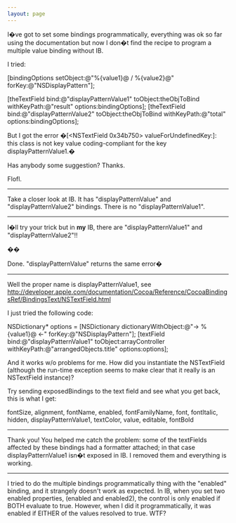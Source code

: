 ```yaml
---
layout: page
---
```


 I�ve got to set some bindings programmatically, everything was ok so far using the documentation but now I don�t find the recipe to program a multiple value binding without IB.

I tried:
    
[bindingOptions setObject:@"%{value1}@ / %{value2}@" forKey:@"NSDisplayPattern"];

[theTextField bind:@"displayPatternValue1" toObject:theObjToBind
    withKeyPath:@"result" options:bindingOptions];
[theTextField bind:@"displayPatternValue2" toObject:theObjToBind
    withKeyPath:@"total" options:bindingOptions];


But I got the error �[<NSTextField 0x34b750> valueForUndefinedKey:]: this class is not key value coding-compliant for the key displayPatternValue1.�

Has anybody some suggestion? Thanks.

Flofl.

----

Take a closer look at IB. It has "displayPatternValue" and "displayPatternValue2" bindings. There is no "displayPatternValue1".

----

I�ll try your trick but in **my** IB, there are  "displayPatternValue1" and "displayPatternValue2"!!

��

Done. "displayPatternValue" returns the same error�

----

Well the proper name is     displayPatternValue1, see http://developer.apple.com/documentation/Cocoa/Reference/CocoaBindingsRef/BindingsText/NSTextField.html

I just tried the following code:
    
NSDictionary* options = [NSDictionary dictionaryWithObject:@"-> %{value1}@ <-" forKey:@"NSDisplayPattern"];
[textField bind:@"displayPatternValue1" toObject:arrayController withKeyPath:@"arrangedObjects.title" options:options];


And it works w/o problems for me. How did you instantiate the NSTextField (although the run-time exception seems to make clear that it really is an NSTextField instance)?

Try sending     exposedBindings to the text field and see what you get back, this is what I get:
    
fontSize, 
alignment, 
fontName, 
enabled, 
fontFamilyName, 
font, 
fontItalic, 
hidden, 
displayPatternValue1, 
textColor, 
value, 
editable, 
fontBold


----
Thank you!
You helped me catch the problem: some of the textFields affected by these bindings had a formatter attached; in that case displayPatternValue1 isn�t exposed in IB. I removed them and everything is working.

----

I tried to do the multiple bindings programmatically thing with the "enabled" binding, and it strangely doesn't work as expected.  In IB, when you set two enabled properties, (enabled and enabled2), the control is only enabled if BOTH evaluate to true.  However, when I did it programmatically, it was enabled if EITHER of the values resolved to true.  WTF?
